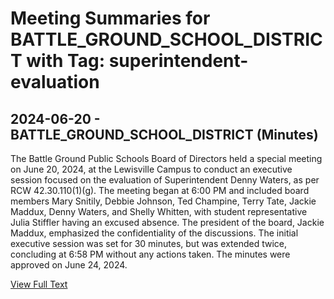 # Meeting Summaries for BATTLE_GROUND_SCHOOL_DISTRICT with Tag: superintendent-evaluation

## 2024-06-20 - BATTLE_GROUND_SCHOOL_DISTRICT (Minutes)

The Battle Ground Public Schools Board of Directors held a special meeting on June 20, 2024, at the Lewisville Campus to conduct an executive session focused on the evaluation of Superintendent Denny Waters, as per RCW 42.30.110(1)(g). The meeting began at 6:00 PM and included board members Mary Snitily, Debbie Johnson, Ted Champine, Terry Tate, Jackie Maddux, Denny Waters, and Shelly Whitten, with student representative Julia Stiffler having an excused absence. The president of the board, Jackie Maddux, emphasized the confidentiality of the discussions. The initial executive session was set for 30 minutes, but was extended twice, concluding at 6:58 PM without any actions taken. The minutes were approved on June 24, 2024.

[View Full Text](https://raw.githubusercontent.com/VoronoiPerspectives/WashingtonStateSchoolBoardExplorer/refs/heads/main/data/countries/usa/states/wa/counties/clark/school_boards/battle_ground_school_district/2024/2024-06-20-minutes.txt)

